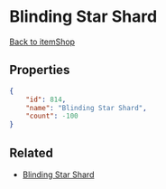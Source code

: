 # Blinding Star Shard

<no description available>

[Back to itemShop](../item-shops.md)

## Properties

```json
{
    "id": 814,
    "name": "Blinding Star Shard",
    "count": -100
}
```

## Related

- [Blinding Star Shard](../items/22013-blinding-star-shard.md)

